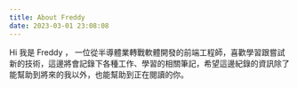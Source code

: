 ```yaml
---
title: About Freddy
date: 2023-03-01 23:08:08
---
```

<style>
  .toc .navbar-item{
    display: none
  }
</style>

Hi 我是 Freddy ， 一位從半導體業轉戰軟體開發的前端工程師，喜歡學習跟嘗試新的技術，這邊將會記錄下各種工作、學習的相關筆記，希望這邊紀錄的資訊除了能幫助到將來的我以外，也能幫助到正在閱讀的你。
